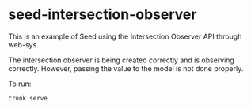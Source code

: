 # seed-intersection-observer

This is an example of Seed using the Intersection Observer API through web-sys.

The intersection observer is being created correctly and is observing correctly.
However, passing the value to the model is not done properly.

To run:
```
trunk serve
```